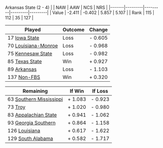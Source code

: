 Arkansas State (2 - 4)
|       |   NAW   |   AAW   |   NCS   |   NRS   |
|-------|---------|---------|---------|---------|
| Value |  -2.411 |  -0.402 |   5.857 |   5.107 |
| Rank  |     115 |     112 |      35 |     127 |

| Played                    | Outcome    |  Change  |
|---------------------------|------------|----------|
|  17 [Iowa State            ](IowaState)| Loss       | -  0.605 |
|  70 [Louisiana-Monroe      ](LouisianaMonroe)| Loss       | -  0.968 |
|  75 [Kennesaw State        ](KennesawState)| Loss       | -  0.982 |
|  85 [Texas State           ](TexasState)| Win        | +  0.927 |
|  89 [Arkansas              ](Arkansas)| Loss       | -  1.103 |
| 137 [Non-FBS               ](NonFBS)| Win        | +  0.320 |

| Remaining                 |  If Win  |  If Loss |
|---------------------------|----------|----------|
|  63 [Southern Mississippi  ](SouthernMississippi)| +  1.083 | -  0.923 |
|  73 [Troy                  ](Troy)| +  1.020 | -  0.980 |
|  83 [Appalachian State     ](AppalachianState)| +  0.941 | -  1.062 |
|  93 [Georgia Southern      ](GeorgiaSouthern)| +  0.864 | -  1.158 |
| 126 [Louisiana             ](Louisiana)| +  0.617 | -  1.622 |
| 129 [South Alabama         ](SouthAlabama)| +  0.582 | -  1.717 |


